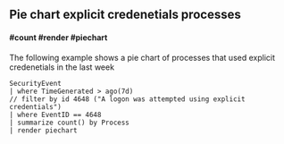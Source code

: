 ## Pie chart explicit credenetials processes
#### #count #render #piechart

The following example shows a pie chart of processes that used explicit credenetials in the last week
```OQL
SecurityEvent
| where TimeGenerated > ago(7d)
// filter by id 4648 ("A logon was attempted using explicit credentials")
| where EventID == 4648
| summarize count() by Process
| render piechart 
```